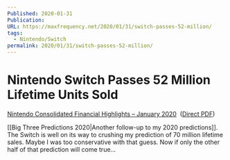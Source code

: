 ```yaml
---
Published: 2020-01-31
Publication: 
URL: https://maxfrequency.net/2020/01/31/switch-passes-52-million/
tags:
  - Nintendo/Switch
permalink: 2020/01/31/switch-passes-52-million/
---
```

# Nintendo Switch Passes 52 Million Lifetime Units Sold

[Nintendo Consolidated Financial Highlights – January 2020](https://www.nintendo.co.jp/ir/pdf/2020/200130e.pdf)  ([Direct PDF](https://maxfrequency.net/wp-content/uploads/2020/01/nintendo_financials_holiday-quarter-2019.pdf))

[[Big Three Predictions 2020|Another follow-up to my 2020 predictions]]. The Switch is well on its way to crushing my prediction of 70 million lifetime sales. Maybe I was too conservative with that guess. Now if only the other half of that prediction will come true…